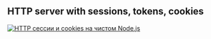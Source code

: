 ## HTTP server with sessions, tokens, cookies

[![HTTP сессии и cookies на чистом Node.js](https://img.youtube.com/vi/T_wKXuWW4Wo/0.jpg)](https://www.youtube.com/watch?v=T_wKXuWW4Wo)
